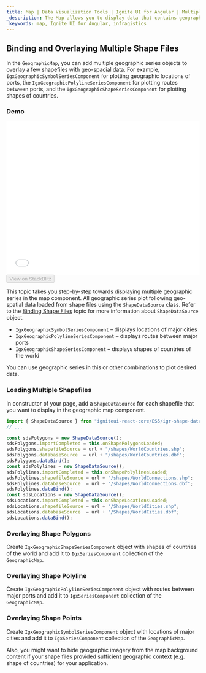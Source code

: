```yaml
---
title: Map | Data Visualization Tools | Ignite UI for Angular | Multiple Series | Infragistics
_description: The Map allows you to display data that contains geographic locations from view models or geo-spatial data loaded from shape files on geographic imagery maps.View the demo, dependencies, usage and toolbar for more information.
_keywords: map, Ignite UI for Angular, infragistics
---
```


## Binding and Overlaying Multiple Shape Files

In the `GeographicMap`, you can add multiple geographic series objects to overlay a few shapefiles with geo-spacial data. For example, `IgxGeographicSymbolSeriesComponent` for plotting geographic locations of ports, the `IgxGeographicPolylineSeriesComponent` for plotting routes between ports, and the `IgxGeographicShapeSeriesComponent` for plotting shapes of countries.

### Demo

<div class="sample-container loading" style="height: 400px">
    <iframe id="geo-map-binding-multiple-shapes-iframe" src='{environment:demosBaseUrl}/maps/geo-map-binding-multiple-shapes' width="100%" height="100%" seamless frameBorder="0" onload="onXPlatSampleIframeContentLoaded(this);"></iframe>
</div>
<div>
    <button data-localize="stackblitz" disabled class="stackblitz-btn"   data-iframe-id="geo-map-binding-multiple-shapes-iframe" data-demos-base-url="{environment:demosBaseUrl}">View on StackBlitz
    </button>
</div>

<div class="divider--half"></div>

This topic takes you step-by-step towards displaying multiple geographic series in the map component. All geographic series plot following geo-spatial data loaded from shape files using the `ShapeDataSource` class. Refer to the [Binding Shape Files](map_binding_geographic_shape_files.md) topic for more information about `ShapeDataSource` object.

-   `IgxGeographicSymbolSeriesComponent` – displays locations of major cities
-   `IgxGeographicPolylineSeriesComponent` – displays routes between major ports
-   `IgxGeographicShapeSeriesComponent` – displays shapes of countries of the world

You can use geographic series in this or other combinations to plot desired data.

### Loading Multiple Shapefiles

In constructor of your page, add a `ShapeDataSource` for each shapefile that you want to display in the geographic map component.

```ts
import { ShapeDataSource } from "igniteui-react-core/ES5/igr-shape-data-source";
// ...

const sdsPolygons = new ShapeDataSource();
sdsPolygons.importCompleted = this.onShapePolygonsLoaded;
sdsPolygons.shapefileSource = url + "/shapes/WorldCountries.shp";
sdsPolygons.databaseSource  = url + "/shapes/WorldCountries.dbf";
sdsPolygons.dataBind();
const sdsPolylines = new ShapeDataSource();
sdsPolylines.importCompleted = this.onShapePolylinesLoaded;
sdsPolylines.shapefileSource = url + "/shapes/WorldConnections.shp";
sdsPolylines.databaseSource  = url + "/shapes/WorldConnections.dbf";
sdsPolylines.dataBind();
const sdsLocations = new ShapeDataSource();
sdsLocations.importCompleted = this.onShapeLocationsLoaded;
sdsLocations.shapefileSource = url + "/Shapes/WorldCities.shp";
sdsLocations.databaseSource  = url + "/Shapes/WorldCities.dbf";
sdsLocations.dataBind();
```

### Overlaying Shape Polygons

Create `IgxGeographicShapeSeriesComponent` object with shapes of countries of the world and add it to `IgxSeriesComponent` collection of the `GeographicMap`.

### Overlaying Shape Polyline

Create `IgxGeographicPolylineSeriesComponent` object with routes between major ports and add it to `IgxSeriesComponent` collection of the `GeographicMap`.

### Overlaying Shape Points

Create `IgxGeographicSymbolSeriesComponent` object with locations of major cities and add it to `IgxSeriesComponent` collection of the `GeographicMap`.

Also, you might want to hide geographic imagery from the map background content if your shape files provided sufficient geographic context (e.g. shape of countries) for your application.
